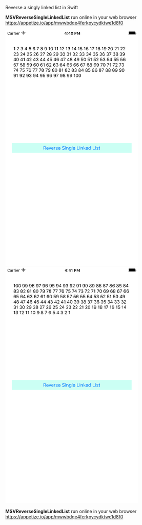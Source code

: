 Reverse a singly linked list in Swift

**MSVReverseSingleLinkedList** run online in your web browser
https://appetize.io/app/mwwbdqe4ferkpycydktwe1d8f0

![img2](https://github.com/sergemoskalenko/Tiny-crazy-small-projects-and-snippets/blob/master/MSVReverseSingleLinkedList/MSVReverseSingleLinkedList-001.png?raw=true)
![img3](https://github.com/sergemoskalenko/Tiny-crazy-small-projects-and-snippets/blob/master/MSVReverseSingleLinkedList/MSVReverseSingleLinkedList-002.png?raw=true)

**MSVReverseSingleLinkedList** run online in your web browser
https://appetize.io/app/mwwbdqe4ferkpycydktwe1d8f0
